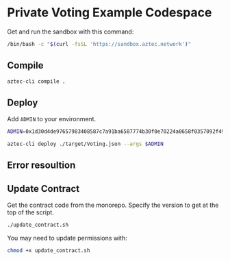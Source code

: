 # Private Voting Example Codespace

Get and run the sandbox with this command:

```bash
/bin/bash -c "$(curl -fsSL 'https://sandbox.aztec.network')"
```
## Compile

```bash
aztec-cli compile .
```

## Deploy

Add `ADMIN` to your environment.

```bash
ADMIN=0x1d30d4de97657983408587c7a91ba6587774b30f0e70224a0658f0357092f495
```

```bash
aztec-cli deploy ./target/Voting.json --args $ADMIN
```

## Error resoultion

## Update Contract

Get the contract code from the monorepo. Specify the version to get at the top of the script.

```bash
./update_contract.sh
```

You may need to update permissions with:

```bash
chmod +x update_contract.sh
```
